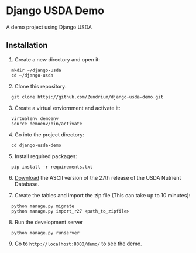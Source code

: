 # Django USDA Demo
A demo project using Django USDA

## Installation
1. Create a new directory and open it:
  ```
    mkdir ~/django-usda
    cd ~/django-usda
  ```

2. Clone this repository:
  ```
    git clone https://github.com/Zundrium/django-usda-demo.git
  ```
  
3. Create a virtual enviornment and activate it:
  ```
    virtualenv demoenv
    source demoenv/bin/activate
  ```

4. Go into the project directory:
  ```
    cd django-usda-demo
  ```

5. Install required packages:
  ```
    pip install -r requirements.txt
  ```

6. [Download][1] the ASCII version of the 27th release of the USDA Nutrient Database.

7. Create the tables and import the zip file (This can take up to 10 minutes): 
  ```
    python manage.py migrate
    python manage.py import_r27 <path_to_zipfile>
  ```

8. Run the development server
  ```
    python manage.py runserver
  ```

9. Go to `http://localhost:8000/demo/` to see the demo. 

[1]: http://www.ars.usda.gov/Services/docs.htm?docid=24912
